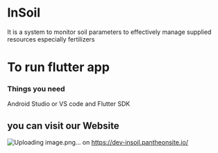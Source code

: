 # InSoil
It is a system to monitor soil parameters to effectively manage supplied resources especially fertilizers
# To run flutter app 
### Things you need 
Android Studio or VS code 
and Flutter SDK
## you can visit our Website
![Uploading image.png…]()
on https://dev-insoil.pantheonsite.io/

